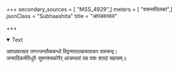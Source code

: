 +++
secondary_sources = [ "MSS_4929",]
meters = [ "वसन्ततिलका",]
jsonClass = "Subhaashita"
title = "आपन्नवत्सल"

+++

<details open><summary>Text</summary>

आपन्नवत्सल जगज्जनतैकबन्धो विद्वन्मरालकमलाकर रामचन्द्र।  
जन्मादिकर्मविधुरैः सुमनश्चकोरैर् आचम्यतां तव यशः शरदां सहस्रम्॥
</details>
